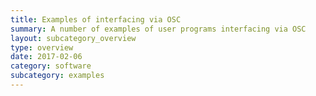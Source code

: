 ```yaml
---
title: Examples of interfacing via OSC
summary: A number of examples of user programs interfacing via OSC
layout: subcategory_overview
type: overview
date: 2017-02-06
category: software
subcategory: examples
---
```


